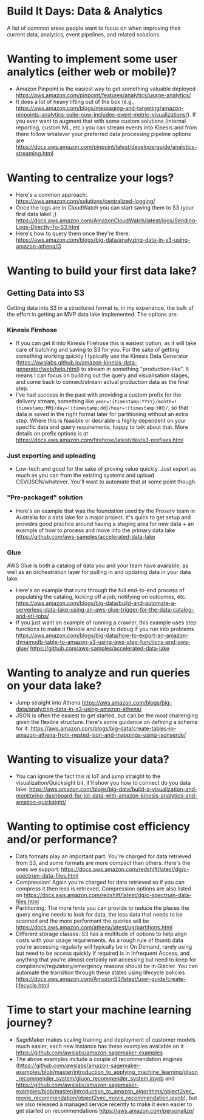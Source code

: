 # Build It Days: Data & Analytics

A list of common areas people want to focus on when improving their current data, analytics, event pipelines, and related solutions.

# Wanting to implement some user analytics (either web or mobile)?

* Amazon Pinpoint is the easiest way to get something valuable deployed https://aws.amazon.com/pinpoint/features/analytics/usage-analytics/
* It does a lot of heavy lifting out of the box (e.g., https://aws.amazon.com/blogs/messaging-and-targeting/amazon-pinpoints-analytics-suite-now-includes-event-metric-visualizations/). If you ever want to augment that with some custom solutions (internal reporting, custom ML, etc.) you can stream events into Kinesis and from there follow whatever your preferred data processing pipeline options are https://docs.aws.amazon.com/pinpoint/latest/developerguide/analytics-streaming.html

# Wanting to centralize your logs?

* Here's a common approach: https://aws.amazon.com/solutions/centralized-logging/
* Once the logs are in CloudWatch you can start saving them to S3 (your first data lake! ;) https://docs.aws.amazon.com/AmazonCloudWatch/latest/logs/Sending-Logs-Directly-To-S3.html
* Here's how to query them once they're there: https://aws.amazon.com/blogs/big-data/analyzing-data-in-s3-using-amazon-athena/G

# Wanting to build your first data lake?

## Getting Data into S3

Getting data into S3 in a structured format is, in my experience, the bulk of the effort in getting an MVP data lake implemented. The options are:

### Kinesis Firehose

* If you can get it into Kinesis Firehose this is easiest option, as it will take care of batching and saving to S3 for you. For the sake of getting something working quickly I typically use the Kinesis Data Generator (https://awslabs.github.io/amazon-kinesis-data-generator/web/help.html) to stream in something "production-like". It means I can focus on building out the query and visualisation stages, and come back to connect/stream actual production data as the final step. 
* I've had success in the past with providing a custom prefix for the delivery stream, something like `year=!{timestamp:YYYY}/month=!{timestamp:MM}/day=!{timestamp:dd}/hour=!{timestamp:HH}/`, so that data is saved in the right format later for partitioning without an extra step. Where this is feasible or desirable is highly dependent on your specific data and query requirements, happy to talk about that. More details on prefix options is at https://docs.aws.amazon.com/firehose/latest/dev/s3-prefixes.html

### Just exporting and uploading

* Low-tech and good for the sake of proving value quickly. Just export as much as you can from the existing systems and upload CSV/JSON/whatever. You'll want to automate that at some point though.

### "Pre-packaged" solution

* Here's an example that was the foundation used by the Proserv team in Australia for a data lake for a major project. It's quick to get setup and provides good practice around having a staging area for new data + an example of how to process and move into the primary data lake https://github.com/aws-samples/accelerated-data-lake

### Glue 

AWS Glue is both a catalog of data you and your team have available, as well as an orchestration layer for pulling in and updating data in your data lake.

* Here's an example that runs through the full end-to-end process of populating the catalog, kicking off a job, notifying on outcomes, etc. https://aws.amazon.com/blogs/big-data/build-and-automate-a-serverless-data-lake-using-an-aws-glue-trigger-for-the-data-catalog-and-etl-jobs/
* If you just want an example of running a crawler, this example uses step functions to make it flexible and easy to debug if you run into problems https://aws.amazon.com/blogs/big-data/how-to-export-an-amazon-dynamodb-table-to-amazon-s3-using-aws-step-functions-and-aws-glue/
https://github.com/aws-samples/accelerated-data-lake

# Wanting to analyze and run queries on your data lake?

* Jump straight into Athena https://aws.amazon.com/blogs/big-data/analyzing-data-in-s3-using-amazon-athena/
* JSON is often the easiest to get started, but can be the most challenging given the flexible structure. Here's some guidance on defining a schema for it: https://aws.amazon.com/blogs/big-data/create-tables-in-amazon-athena-from-nested-json-and-mappings-using-jsonserde/

# Wanting to visualize your data?

* You can ignore the fact this is IoT and jump straight to the visualization/Quicksight bit, it'll show you how to connect do you data lake: https://aws.amazon.com/blogs/big-data/build-a-visualization-and-monitoring-dashboard-for-iot-data-with-amazon-kinesis-analytics-and-amazon-quicksight/

# Wanting to optimise cost efficiency and/or performance?

* Data formats play an important part. You're charged for data retrieved from S3, and some formats are more compact than others. Here's the ones we support: https://docs.aws.amazon.com/redshift/latest/dg/c-spectrum-data-files.html
* Compression! Again you're charged for data retrieved so if you can compress it then less is retrieved. Compression options are also listed on https://docs.aws.amazon.com/redshift/latest/dg/c-spectrum-data-files.html
* Partitioning: The more hints you can provide to reduce the places the query engine needs to look for data, the less data that needs to be scanned and the more performant the queries will be https://docs.aws.amazon.com/athena/latest/ug/partitions.html
* Different storage classes: S3 has a multitude of options to help align costs with your usage requirements. As a rough rule of thumb data you're accessing regularly will typically be in On Demand, rarely using but need to be access quickly if required is in Infrequent Access, and anything that you're almost certainly not accessing but need to keep for compliance/regulatory/emergency reasons should be in Glacier. You can automate the transition through these states using lifecycle policies https://docs.aws.amazon.com/AmazonS3/latest/user-guide/create-lifecycle.html

# Time to start your machine learning journey?

* SageMaker makes scaling training and deployment of customer models much easier, each new instance has these examples available on it https://github.com/awslabs/amazon-sagemaker-examples
* The above examples include a couple of recommendation engines (https://github.com/awslabs/amazon-sagemaker-examples/blob/master/introduction_to_applying_machine_learning/gluon_recommender_system/gluon_recommender_system.ipynb and https://github.com/awslabs/amazon-sagemaker-examples/blob/master/introduction_to_amazon_algorithms/object2vec_movie_recommendation/object2vec_movie_recommendation.ipynb), but we also released a managed service recently to make it even easier to get started on recommendations https://aws.amazon.com/personalize/